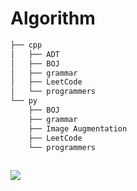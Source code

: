 # Algorithm

```bash
├── cpp
│   ├── ADT
│   ├── BOJ
│   ├── grammar
│   ├── LeetCode
│   └── programmers
└── py
    ├── BOJ
    ├── grammar
    ├── Image Augmentation
    ├── LeetCode
    └── programmers
    

``` 
<img src="http://mazassumnida.wtf/api/v2/generate_badge?boj=mmmmmmmmmmmmmmmmmm">

